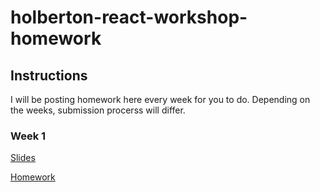 # holberton-react-workshop-homework

## Instructions
I will be posting homework here every week for you to do. Depending on the weeks, submission procerss will differ.


### Week 1
[Slides](https://slides.com/p0x6/frontend-engineer-workshop)

[Homework](./week-1.md)

